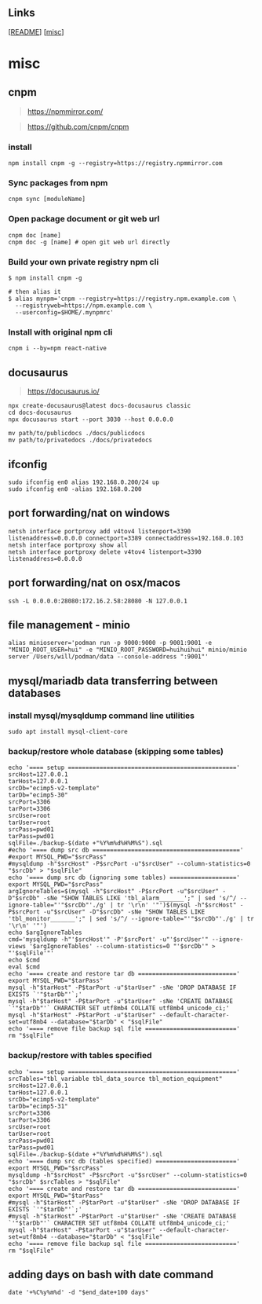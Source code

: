## Links
[[README](../README.md)]
[[misc](<../doc/misc.md>)]

# misc

## cnpm

> https://npmmirror.com/

> https://github.com/cnpm/cnpm

### install

```
npm install cnpm -g --registry=https://registry.npmmirror.com
```

### Sync packages from npm

```
cnpm sync [moduleName]
```

### Open package document or git web url

```
cnpm doc [name]
cnpm doc -g [name] # open git web url directly
```

### Build your own private registry npm cli

```
$ npm install cnpm -g

# then alias it
$ alias mynpm='cnpm --registry=https://registry.npm.example.com \
  --registryweb=https://npm.example.com \
  --userconfig=$HOME/.mynpmrc'
```

### Install with original npm cli

```
cnpm i --by=npm react-native
```

## docusaurus

> https://docusaurus.io/

```
npx create-docusaurus@latest docs-docusaurus classic
cd docs-docusaurus
npx docusaurus start --port 3030 --host 0.0.0.0

mv path/to/publicdocs ./docs/publicdocs
mv path/to/privatedocs ./docs/privatedocs
```

## ifconfig

```shell
sudo ifconfig en0 alias 192.168.0.200/24 up
sudo ifconfig en0 -alias 192.168.0.200
```

## port forwarding/nat on windows
```
netsh interface portproxy add v4tov4 listenport=3390 listenaddress=0.0.0.0 connectport=3389 connectaddress=192.168.0.103
netsh interface portproxy show all
netsh interface portproxy delete v4tov4 listenport=3390 listenaddress=0.0.0.0
```

## port forwarding/nat on osx/macos
```
ssh -L 0.0.0.0:28080:172.16.2.58:28080 -N 127.0.0.1
```

## file management - minio
```
alias minioserver='podman run -p 9000:9000 -p 9001:9001 -e "MINIO_ROOT_USER=hui" -e "MINIO_ROOT_PASSWORD=huihuihui" minio/minio server /Users/will/podman/data --console-address ":9001"'
```

## mysql/mariadb data transferring between databases

### install mysql/mysqldump command line utilities

```shell
sudo apt install mysql-client-core
```

### backup/restore whole database (skipping some tables)

```shell
echo '==== setup ================================================'
srcHost=127.0.0.1
tarHost=127.0.0.1
srcDb="ecimp5-v2-template"
tarDb="ecimp5-30"
srcPort=3306
tarPort=3306
srcUser=root
tarUser=root
srcPass=pwd01
tarPass=pwd01
sqlFile=./backup-$(date +"%Y%m%d%H%M%S").sql
#echo '==== dump src db =========================================='
#export MYSQL_PWD="$srcPass"
#mysqldump -h"$srcHost" -P$srcPort -u"$srcUser" --column-statistics=0 "$srcDb" > "$sqlFile"
echo '==== dump src db (ignoring some tables) ==================='
export MYSQL_PWD="$srcPass"
argIgnoreTables=$(mysql -h"$srcHost" -P$srcPort -u"$srcUser" -D"$srcDb" -sNe "SHOW TABLES LIKE 'tbl_alarm_______';" | sed 's/^/ --ignore-table="'"$srcDb"'./g' | tr '\r\n' '"')$(mysql -h"$srcHost" -P$srcPort -u"$srcUser" -D"$srcDb" -sNe "SHOW TABLES LIKE 'tbl_monitor_______';" | sed 's/^/ --ignore-table="'"$srcDb"'./g' | tr '\r\n' '"')
echo $argIgnoreTables
cmd='mysqldump -h"'$srcHost'" -P'$srcPort' -u"'$srcUser'" --ignore-views '$argIgnoreTables' --column-statistics=0 "'$srcDb'" > "'$sqlFile'"'
echo $cmd
eval $cmd
echo '==== create and restore tar db ============================'
export MYSQL_PWD="$tarPass"
mysql -h"$tarHost" -P$tarPort -u"$tarUser" -sNe 'DROP DATABASE IF EXISTS `'"$tarDb"'`;'
mysql -h"$tarHost" -P$tarPort -u"$tarUser" -sNe 'CREATE DATABASE `'"$tarDb"'` CHARACTER SET utf8mb4 COLLATE utf8mb4_unicode_ci;'
mysql -h"$tarHost" -P$tarPort -u"$tarUser" --default-character-set=utf8mb4 --database="$tarDb" < "$sqlFile"
echo '==== remove file backup sql file =========================='
rm "$sqlFile"
```

### backup/restore with tables specified

```shell
echo '==== setup ================================================'
srcTables="tbl_variable tbl_data_source tbl_motion_equipment"
srcHost=127.0.0.1
tarHost=127.0.0.1
srcDb="ecimp5-v2-template"
tarDb="ecimp5-31"
srcPort=3306
tarPort=3306
srcUser=root
tarUser=root
srcPass=pwd01
tarPass=pwd01
sqlFile=./backup-$(date +"%Y%m%d%H%M%S").sql
echo '==== dump src db (tables specified) ======================='
export MYSQL_PWD="$srcPass"
mysqldump -h"$srcHost" -P$srcPort -u"$srcUser" --column-statistics=0 "$srcDb" $srcTables > "$sqlFile"
echo '==== create and restore tar db ============================'
export MYSQL_PWD="$tarPass"
#mysql -h"$tarHost" -P$tarPort -u"$tarUser" -sNe 'DROP DATABASE IF EXISTS `'"$tarDb"'`;'
#mysql -h"$tarHost" -P$tarPort -u"$tarUser" -sNe 'CREATE DATABASE `'"$tarDb"'` CHARACTER SET utf8mb4 COLLATE utf8mb4_unicode_ci;'
mysql -h"$tarHost" -P$tarPort -u"$tarUser" --default-character-set=utf8mb4 --database="$tarDb" < "$sqlFile"
echo '==== remove file backup sql file =========================='
rm "$sqlFile"
```

## adding days on bash with date command

```shell
date '+%C%y%m%d' -d "$end_date+100 days"
```

